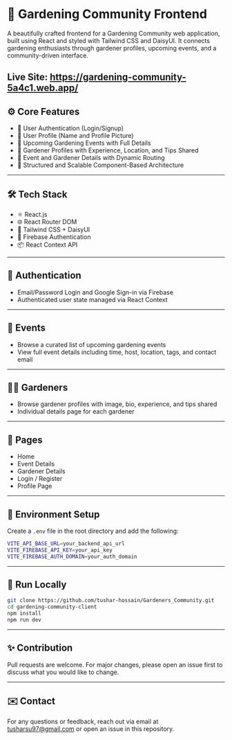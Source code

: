 # 🌿 Gardening Community Frontend

A beautifully crafted frontend for a Gardening Community web application, built using React and styled with Tailwind CSS and DaisyUI. It connects gardening enthusiasts through gardener profiles, upcoming events, and a community-driven interface.

## Live Site: https://gardening-community-5a4c1.web.app/

## ⚙️ Core Features

- 🔐 User Authentication (Login/Signup)
- 👤 User Profile (Name and Profile Picture)
- 📅 Upcoming Gardening Events with Full Details
- 🌱 Gardener Profiles with Experience, Location, and Tips Shared
- 🔎 Event and Gardener Details with Dynamic Routing
- 💬 Structured and Scalable Component-Based Architecture

---

## 🛠️ Tech Stack

- ⚛️ React.js
- 🌐 React Router DOM
- 🎨 Tailwind CSS + DaisyUI
- 🔐 Firebase Authentication
- 📦 React Context API

---

## 🔐 Authentication

- Email/Password Login and Google Sign-in via Firebase
- Authenticated user state managed via React Context

---

## 🌿 Events

- Browse a curated list of upcoming gardening events
- View full event details including time, host, location, tags, and contact email

---

## 👨‍🌾 Gardeners

- Browse gardener profiles with image, bio, experience, and tips shared
- Individual details page for each gardener

---

## 📄 Pages

- Home
- Event Details
- Gardener Details
- Login / Register
- Profile Page

---

## 📖 Environment Setup

Create a `.env` file in the root directory and add the following:

```bash
VITE_API_BASE_URL=your_backend_api_url
VITE_FIREBASE_API_KEY=your_api_key
VITE_FIREBASE_AUTH_DOMAIN=your_auth_domain
```

---

## 🧪 Run Locally

```bash
git clone https://github.com/tushar-hossain/Gardeners_Community.git
cd gardening-community-client
npm install
npm run dev
```

---

## ✨ Contribution

Pull requests are welcome. For major changes, please open an issue first to discuss what you would like to change.

---

## ✉️ Contact

For any questions or feedback, reach out via email at [tusharsu97@gmail.com](mailto:tusharsu97@gmail.com) or open an issue in this repository.

